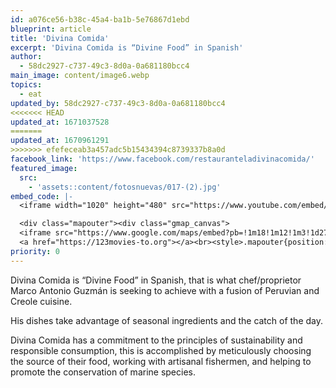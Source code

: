 ```yaml
---
id: a076ce56-b38c-45a4-ba1b-5e76867d1ebd
blueprint: article
title: 'Divina Comida'
excerpt: 'Divina Comida is “Divine Food” in Spanish'
author:
  - 58dc2927-c737-49c3-8d0a-0a681180bcc4
main_image: content/image6.webp
topics:
  - eat
updated_by: 58dc2927-c737-49c3-8d0a-0a681180bcc4
<<<<<<< HEAD
updated_at: 1671037528
=======
updated_at: 1670961291
>>>>>>> efefeceab3a457adc5b15434394c8739337b8a0d
facebook_link: 'https://www.facebook.com/restauranteladivinacomida/'
featured_image:
  src:
    - 'assets::content/fotosnuevas/017-(2).jpg'
embed_code: |-
  <iframe width="1020" height="480" src="https://www.youtube.com/embed/iT0I5FS5xG0" title="YouTube video player" frameborder="0" allow="accelerometer; autoplay; clipboard-write; encrypted-media; gyroscope; picture-in-picture" allowfullscreen></iframe>

  <div class="mapouter"><div class="gmap_canvas">
  <iframe src="https://www.google.com/maps/embed?pb=!1m18!1m12!1m3!1d27016.4361706728!2d-84.15552080893491!3d9.937088459524675!2m3!1f0!2f0!3f0!3m2!1i1024!2i768!4f13.1!3m3!1m2!1s0x8fa0fc807b2e3bcf%3A0x72d7056191677a7a!2sLa%20Divina%20Comida%20Fusi%C3%B3n%20Peruana!5e0!3m2!1ses!2sus!4v1663955399778!5m2!1ses!2sus" width="1020" height="300" style="border:0;" allowfullscreen="" loading="lazy" referrerpolicy="no-referrer-when-downgrade"></iframe>
  <a href="https://123movies-to.org"></a><br><style>.mapouter{position:relative;text-align:right;height:480px;width:1020px;}</style><style>.gmap_canvas {overflow:hidden;background:none!important;height:500px;width:1200px;}</style></div></div>
priority: 0
---
```

Divina Comida is “Divine Food” in Spanish, that is what chef/proprietor Marco Antonio Guzmán is seeking to achieve with a fusion of Peruvian and Creole cuisine.

His dishes take advantage of seasonal ingredients and the catch of the day. 

Divina Comida has a commitment to the principles of sustainability and responsible consumption, this is accomplished by meticulously choosing the source of their food, working with artisanal fishermen, and helping to promote the conservation of marine species.